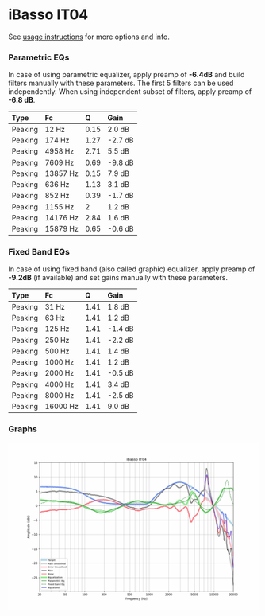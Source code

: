 # iBasso IT04
See [usage instructions](https://github.com/jaakkopasanen/AutoEq#usage) for more options and info.

### Parametric EQs
In case of using parametric equalizer, apply preamp of **-6.4dB** and build filters manually
with these parameters. The first 5 filters can be used independently.
When using independent subset of filters, apply preamp of **-6.8 dB**.

| Type    | Fc       |    Q | Gain    |
|:--------|:---------|:-----|:--------|
| Peaking | 12 Hz    | 0.15 | 2.0 dB  |
| Peaking | 174 Hz   | 1.27 | -2.7 dB |
| Peaking | 4958 Hz  | 2.71 | 5.5 dB  |
| Peaking | 7609 Hz  | 0.69 | -9.8 dB |
| Peaking | 13857 Hz | 0.15 | 7.9 dB  |
| Peaking | 636 Hz   | 1.13 | 3.1 dB  |
| Peaking | 852 Hz   | 0.39 | -1.7 dB |
| Peaking | 1155 Hz  | 2    | 1.2 dB  |
| Peaking | 14176 Hz | 2.84 | 1.6 dB  |
| Peaking | 15879 Hz | 0.65 | -0.6 dB |

### Fixed Band EQs
In case of using fixed band (also called graphic) equalizer, apply preamp of **-9.2dB**
(if available) and set gains manually with these parameters.

| Type    | Fc       |    Q | Gain    |
|:--------|:---------|:-----|:--------|
| Peaking | 31 Hz    | 1.41 | 1.8 dB  |
| Peaking | 63 Hz    | 1.41 | 1.2 dB  |
| Peaking | 125 Hz   | 1.41 | -1.4 dB |
| Peaking | 250 Hz   | 1.41 | -2.2 dB |
| Peaking | 500 Hz   | 1.41 | 1.4 dB  |
| Peaking | 1000 Hz  | 1.41 | 1.2 dB  |
| Peaking | 2000 Hz  | 1.41 | -0.5 dB |
| Peaking | 4000 Hz  | 1.41 | 3.4 dB  |
| Peaking | 8000 Hz  | 1.41 | -2.5 dB |
| Peaking | 16000 Hz | 1.41 | 9.0 dB  |

### Graphs
![](./iBasso%20IT04.png)